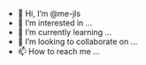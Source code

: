 - 👋 Hi, I’m @me-jls
- 👀 I’m interested in ...
- 🌱 I’m currently learning ...
- 💞️ I’m looking to collaborate on ...
- 📫 How to reach me ...

<!---
me-jls/me-jls is a ✨ special ✨ repository because its `README.md` (this file) appears on your GitHub profile.
You can click the Preview link to take a look at your changes.
--->
